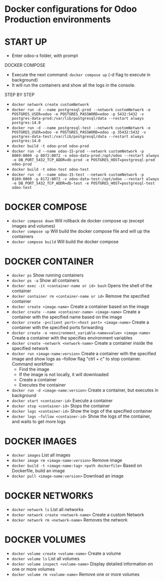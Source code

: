 Docker configurations for Odoo Production environments
======================================================

START UP
=
- Enter odoo-x folder, with prompt

DOCKER COMPOSE
- Execute the next command: `docker compose up` (-d flag to execute in background)
- It will run the containers and show all the logs in the console.

STEP BY STEP
- `docker network create customNetwork`
- `docker run -d --name postgresql-prod --network customNetwork -e POSTGRES_USER=odoo -e POSTGRES_PASSWORD=odoo -p 5432:5432 -v postgres-data-prod:/var/lib/postgresql/data --restart always postgres:14.0`
- `docker run -d --name postgresql-test --network customNetwork -e POSTGRES_USER=odoo -e POSTGRES_PASSWORD=odoo -p 35432:5432 -v postgres-data-test:/var/lib/postgresql/data --restart always postgres:14.0`
- `docker build -t odoo-prod odoo-prod`
- `docker run -d --name odoo-15-prod --network customNetwork -p 8069:8069 -p 8072:8072 -v odoo-data-prod:/opt/odoo --restart always -e DB_PORT_5432_TCP_ADDR=db-prod -e POSTGRES_HOST=postgresql-prod odoo-prod`
- `docker build -t odoo-test odoo-test`
- `docker run -d --name odoo-15-test --network customNetwork -p 8169:8069 -p 8172:8072 -v odoo-data-test:/opt/odoo --restart always -e DB_PORT_5432_TCP_ADDR=db-test -e POSTGRES_HOST=postgresql-test odoo-test`

DOCKER COMPOSE
=
- `docker compose down` Will rollback de docker compose up (except images and volumes)
- `docker compose up` Will build the docker compose file and will up the containers
- `docker compose build` Will build the docker compose

DOCKER CONTAINER
=
- `docker ps` Show running containers
- `docker ps -a` Show all containers
- `docker exec -it <container-name or id> bash` Opens the shell of the container
- `docker container rm <container-name or id>` Remove the specified container
- `docker create <image-name>` Create a container based on the image
- `docker create --name <container-name> <image-name>` Create a container with the specified name based on the image
- `docker create -p<client port>:<host port> <image-name>` Create a container with the specified ports forwarding
- `docker create -e <environment_variable-name=value> <image-name>` Create a container with the specifies environment variables
- `docker create –network <network-name>` Create a container inside the specified network
- `docker run <image-name:version>` Create a container with the specified image and show logs as –follow flag "ctrl + c" to stop container. Command workflow:
    - Find the image
    - If the image is not locally, it will downloaded
    - Create a container
    - Executes the container
- `docker run -d <image-name:version>` Create a container, but executes in background
- `docker start <container-id>` Execute a container
- `docker stop <container-id>` Stops the container
- `docker logs <container-id>` Show the logs of the specified container
- `docker logs –follow <container-id>` Show the logs of the container, and waits to get more logs

DOCKER IMAGES
=
- `docker images` List all images
- `docker image rm <image-name:version>` Remove image
- `docker build -t <image-name:tag> <path dockerfile>` Based on Dockerfile, build an image
- `docker pull <image-name:version>` Download an image

DOCKER NETWORKS
=
- `docker network ls` List all networks
- `docker network create <network-name>` Create a custom Network
- `docker network rm <network-name>` Removes the network

DOCKER VOLUMES
=
- `docker volume create <volume-name>` Create a volume
- `docker volume ls` List all volumes
- `docker volume inspect <volume-name>` Display detailed information on one or more volumes
- `docker volume rm <volume-name>` Remove one or more volumes
